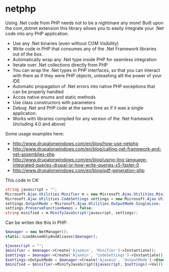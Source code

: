# netphp

Using .Net code from PHP needs not to be a nightmare any more! Built upon the com_dotnet extension
this library allows you to easily integrate your .Net code into any PHP application.

* Use any .Net binaries (even without COM Visibility)
* Write code in PHP that consumes any of the .Net Framework libraries out of the box.
* Automatically wrap any .Net type inside PHP for seamless integration
* Iterate over .Net collections directly from PHP
* You can wrap the .Net types in PHP interfaces, so that you can interact with them as if they were PHP objects, unleashing alll the power of your IDE
* Automatic propagation of .Net errors into native PHP exceptions that can be properly handled
* Acces native enums and static methods
* Use class constructors with parameters
* Debug .Net and PHP code at the same time as if it was a single application.
* Works with libraries compiled for any version of the .Net framework (including 4.0 and above)

Some usage examples here:

* http://www.drupalonwindows.com/en/blog/how-use-netphp
* http://www.drupalonwindows.com/en/blog/calling-net-framework-and-net-assemblies-php
* http://www.drupalonwindows.com/en/blog/using-linq-language-integrated-queries-drupal-or-how-write-queries-x5-faster-0
* http://www.drupalonwindows.com/en/blog/pdf-generation-php

This code in C#:

```c#
string javascript = "";
Microsoft.Ajax.Utilities.Minifier m = new Microsoft.Ajax.Utilities.Minifier();
Microsoft.Ajax.Utilities.CodeSettings settings = new Microsoft.Ajax.Utilities.CodeSettings();
settings.OutputMode = Microsoft.Ajax.Utilities.OutputMode.SingleLine;
settings.PreserveFunctionNames = false;
string minified = m.MinifyJavaScript(javascript, settings);
```

Can be writen like this in PHP:

```php
$manager = new NetManager();
static::LoadAssemblyAndAliases($manager);

$javascript = "";
$minifier = $manager->Create('Ajaxmin', 'Minifier')->Instantiate();
$settings = $manager->Create('Ajaxmin', 'CodeSettings')->Instantiate();
$settings->OutputMode = $manager->Create('Ajaxmin', 'OutputMode')->Enum('SingleLine');
$minified = $minifier->MinifyJavaScript($javascript, $settings)->Val();
```